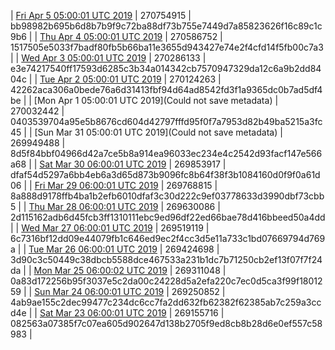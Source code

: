 | [Fri Apr  5 05:00:01 UTC 2019]() | 270754915 | bb98982b695b6d8b7b9f9c72ba88df73b755e7449d7a85823626f16c89c1c9b6 | 
| [Thu Apr  4 05:00:01 UTC 2019](https://transfer.sh/HHkzW/dashninja-dbdump-20190404070001.tar.bz2) | 270586752 | 1517505e5033f7badf80fb5b66ba11e3655d943427e74e2f4cfd14f5fb00c7a3 | 
| [Wed Apr  3 05:00:01 UTC 2019](https://transfer.sh/7hZNp/dashninja-dbdump-20190403070001.tar.bz2) | 270286133 | e3e74217540ff17593d6285c3b34a014342cb7570947329da12c6a9b2dd8404c | 
| [Tue Apr  2 05:00:01 UTC 2019](https://transfer.sh/vb59r/dashninja-dbdump-20190402070001.tar.bz2) | 270124263 | 42262aca306a0bede76a6d31413fbf94d64ad8542fd3f1a9365dc0b7ad5df4be | 
| [Mon Apr  1 05:00:01 UTC 2019](Could not save metadata) | 270032442 | 0403539704a95e5b8676cd604d42797fffd95f0f7a7953d82b49ba5215a3fc45 | 
| [Sun Mar 31 05:00:01 UTC 2019](Could not save metadata) | 269949488 | 8d5f84bbf04966d42a7ce5b8a914ea96033ec234e4c2542d93facf147e566a68 | 
| [Sat Mar 30 06:00:01 UTC 2019](https://transfer.sh/SLFIA/dashninja-dbdump-20190330070001.tar.bz2) | 269853917 | dfaf54d5297a6bb4eb6a3d65d873b9096fc8b64f38f3b1084160d0f9f0a61d06 | 
| [Fri Mar 29 06:00:01 UTC 2019](https://transfer.sh/20vnk/dashninja-dbdump-20190329070001.tar.bz2) | 269768815 | 8a888d9178ffb4ba1b2efb6010dfaf3c30d222c9ef03778633d3990dbf73cbb5 | 
| [Thu Mar 28 06:00:01 UTC 2019](https://transfer.sh/QhbQT/dashninja-dbdump-20190328070001.tar.bz2) | 269630086 | 2d115162adb6d45fcb3ff1310111ebc9ed96df22ed66bae78d416bbeed50a4dd | 
| [Wed Mar 27 06:00:01 UTC 2019](https://transfer.sh/uAxwr/dashninja-dbdump-20190327070001.tar.bz2) | 269519119 | 6c7316bf12dd09e44079fb1c646ed9ec2f4cc3d5e11a733c1bd07669794d769a | 
| [Tue Mar 26 06:00:01 UTC 2019](https://transfer.sh/6MstK/dashninja-dbdump-20190326070001.tar.bz2) | 269424698 | 3d90c3c50449c38dbcb5588dce467533a231b1dc7b71250cb2ef13f07f7f24da | 
| [Mon Mar 25 06:00:02 UTC 2019](https://transfer.sh/utZ1Z/dashninja-dbdump-20190325070001.tar.bz2) | 269311048 | 0a83d172256b95f3037e5c2da00c24228d5a2efa220c7ec0d5ca3f99f1801259 | 
| [Sun Mar 24 06:00:01 UTC 2019](https://transfer.sh/15M1UF/dashninja-dbdump-20190324070001.tar.bz2) | 269250852 | 4ab9ae155c2dec99477c234dc6cc7fa2dd632fb62382f62385ab7c259a3ccd4e | 
| [Sat Mar 23 06:00:01 UTC 2019](https://transfer.sh/MjxVS/dashninja-dbdump-20190323070001.tar.bz2) | 269155716 | 082563a07385f7c07ea605d902647d138b2705f9ed8cb8b28d6e0ef557c58983 | 
